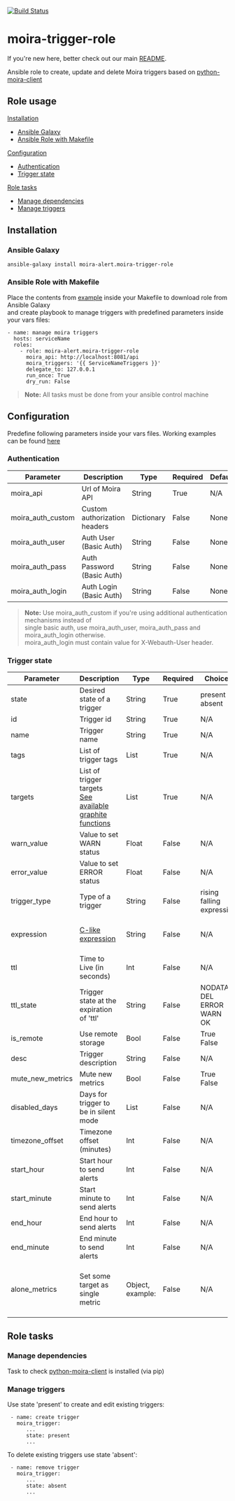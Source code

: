 [![Build Status](https://travis-ci.org/moira-alert/moira-trigger-role.svg?branch=master)](https://travis-ci.org/moira-alert/moira-trigger-role)

# moira-trigger-role

If you're new here, better check out our main [README](https://github.com/moira-alert/moira/blob/master/README.md).

Ansible role to create, update and delete Moira triggers based on
[python-moira-client](https://github.com/moira-alert/python-moira-client)

## Role usage

[Installation](#installation)
-   [Ansible Galaxy](#ansible-galaxy)
-   [Ansible Role with Makefile](#ansible-role)

[Configuration](#configuration)
-   [Authentication](#authentication)
-   [Trigger state](#trigger-state)

[Role tasks](#role-tasks)
-   [Manage dependencies](#manage-dependencies)
-   [Manage triggers](#manage-triggers)

## <a name="installation"></a> Installation

### <a name="ansible-galaxy"></a> Ansible Galaxy

```
ansible-galaxy install moira-alert.moira-trigger-role
```

### <a name="ansible-role"></a> Ansible Role with Makefile

Place the contents from [example](https://github.com/moira-alert/moira-trigger-role/blob/master/tests/Makefile) inside your Makefile to download role from Ansible Galaxy <br>
and create playbook to manage triggers with predefined parameters inside your vars files:

```
- name: manage moira triggers
  hosts: serviceName
  roles:
    - role: moira-alert.moira-trigger-role
      moira_api: http://localhost:8081/api
      moira_triggers: '{{ ServiceNameTriggers }}'
      delegate_to: 127.0.0.1
      run_once: True
      dry_run: False
```

> **Note:** All tasks must be done from your ansible control machine

## <a name="configuration"></a> Configuration

Predefine following parameters inside your vars files. Working examples can be found [here](https://github.com/moira-alert/moira-trigger-role/tree/master/tests/group_vars)

### <a name="authentication"></a> Authentication

| Parameter | Description | Type | Required | Default | Example |
| ------ | ------ | ------ | ------ | ------ | ------ |
| moira_api | Url of Moira API | String | True | N/A | <http://localhost/api/> |
| moira_auth_custom | Custom authorization headers | Dictionary | False | None | Authorization: apiKey |
| moira_auth_user | Auth User (Basic Auth) | String | False | None | admin |
| moira_auth_pass | Auth Password (Basic Auth) | String | False | None | pass |
| moira_auth_login | Auth Login (Basic Auth) | String | False | None | admin |

> **Note:** Use moira_auth_custom if you're using additional authentication mechanisms instead of <br>
> single basic auth, use moira_auth_user, moira_auth_pass and moira_auth_login otherwise. <br>
> moira_auth_login must contain value for X-Webauth-User header.

### <a name="trigger-state"></a> Trigger state

| Parameter | Description | Type | Required | Choices | Default | Example |
| ------ | ------ | ------ | ------ | ------ | ------ | ------ |
| state | Desired state of a trigger | String | True | present <br> absent | N/A | present |
| id | Trigger id | String | True | N/A | N/A | trigger_1 |
| name | Trigger name | String | True | N/A | N/A | Trigger 1 |
| tags | List of trigger tags | List | True | N/A | N/A | - Project <br> - Service |
| targets | List of trigger targets <br> [See available graphite functions](https://github.com/go-graphite/carbonapi/blob/master/COMPATIBILITY.md#functions) | List | True | N/A | N/A | - prefix.*.postfix |
| warn_value | Value to set WARN status | Float | False | N/A | None | 300 |
| error_value | Value to set ERROR status | Float | False | N/A | None | 600 |
| trigger_type | Type of a trigger | String | False | rising <br> falling <br> expression | N/A | rising |
| expression | [C-like expression](https://github.com/Knetic/govaluate) | String | False | N/A | Empty string | t1 >= 10 ? ERROR : (t1 >= 1 ? WARN : OK) |
| ttl | Time to Live (in seconds) | Int | False | N/A | 600 | 600 |
| ttl_state | Trigger state at the expiration of 'ttl' | String | False | NODATA <br> DEL <br> ERROR <br> WARN <br> OK | NODATA | WARN |
| is_remote | Use remote storage | Bool | False | True <br> False | False | False |
| desc | Trigger description | String | False | N/A | Empty string | trigger test description |
| mute_new_metrics | Mute new metrics | Bool | False | True <br> False | False | False |
| disabled_days | Days for trigger to be in silent mode | List | False | N/A | Empty list | - Mon <br> - Wed |
| timezone_offset | Timezone offset (minutes) | Int | False | N/A | 0 | -180 |
| start_hour | Start hour to send alerts | Int | False | N/A | 0 | 9 |
| start_minute | Start minute to send alerts | Int | False | N/A | 0 | 0 |
| end_hour | End hour to send alerts | Int | False | N/A | 23 | 17 |
| end_minute | End minute to send alerts | Int | False | N/A | 59 | 0 |
| alone_metrics | Set some target as single metric | Object, example:  | False | N/A | {'t1': False, 't2': True, ... 'tN': True} | {'t1': False, 't2': False} |

## <a name="role-tasks"></a> Role tasks

### <a name="manage-dependencies"></a> Manage dependencies

Task to check [python-moira-client](https://github.com/moira-alert/python-moira-client) is  installed (via pip)

### <a name="manage-triggers"></a> Manage triggers

Use state 'present' to create and edit existing triggers:

```
 - name: create trigger
   moira_trigger:
      ...
      state: present
      ...  
```

To delete existing triggers use state 'absent':

```
 - name: remove trigger
   moira_trigger:
      ...
      state: absent
      ...  
```
